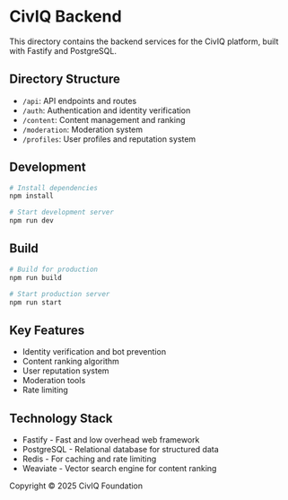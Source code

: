 # CivIQ Backend

This directory contains the backend services for the CivIQ platform, built with Fastify and PostgreSQL.

## Directory Structure

- `/api`: API endpoints and routes
- `/auth`: Authentication and identity verification
- `/content`: Content management and ranking
- `/moderation`: Moderation system
- `/profiles`: User profiles and reputation system

## Development

```bash
# Install dependencies
npm install

# Start development server
npm run dev
```

## Build

```bash
# Build for production
npm run build

# Start production server
npm run start
```

## Key Features

- Identity verification and bot prevention
- Content ranking algorithm
- User reputation system
- Moderation tools
- Rate limiting

## Technology Stack

- Fastify - Fast and low overhead web framework
- PostgreSQL - Relational database for structured data
- Redis - For caching and rate limiting
- Weaviate - Vector search engine for content ranking

Copyright © 2025 CivIQ Foundation
